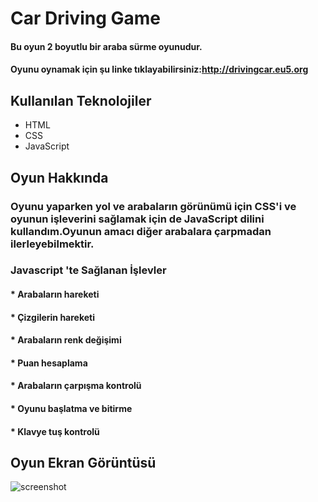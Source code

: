 # Car Driving Game
#### Bu oyun 2 boyutlu bir araba sürme oyunudur.<br>
#### Oyunu oynamak için şu linke tıklayabilirsiniz:http://drivingcar.eu5.org

## Kullanılan Teknolojiler
* HTML
* CSS
* JavaScript

## Oyun Hakkında
### Oyunu yaparken yol ve arabaların görünümü için CSS'i ve oyunun işleverini sağlamak için de JavaScript dilini kullandım.Oyunun amacı diğer arabalara çarpmadan ilerleyebilmektir.
### Javascript 'te Sağlanan İşlevler
#### * Arabaların hareketi
#### * Çizgilerin hareketi
#### * Arabaların renk değişimi
#### * Puan hesaplama
#### * Arabaların çarpışma kontrolü
#### * Oyunu başlatma ve bitirme
#### * Klavye tuş kontrolü

## Oyun Ekran Görüntüsü 
![screenshot](https://user-images.githubusercontent.com/54947744/117882803-5cc16380-b2b3-11eb-863d-e5da8479bf1c.PNG)














